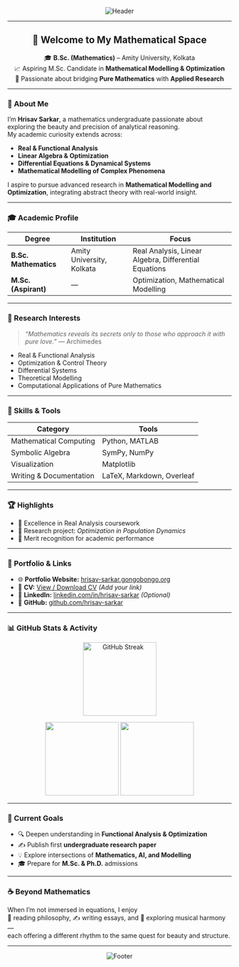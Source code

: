 <!--
  ✨ GitHub Profile README for Hrisav Sarkar
  Designed for academic clarity with mathematical elegance.
  Author: ChatGPT (for Hrisav Sarkar)
-->

<p align="center">
  <img src="https://capsule-render.vercel.app/api?type=waving&color=0:2b6cb0,100:1e3a8a&height=220&section=header&text=Hrisav%20Sarkar&fontSize=48&fontAlignY=40&fontColor=ffffff&desc=Mathematics%20%7C%20Modelling%20%7C%20Optimization&descAlignY=60" alt="Header" />
</p>

---

<h2 align="center">🧮 Welcome to My Mathematical Space</h2>

<p align="center">
  🎓 <b>B.Sc. (Mathematics)</b> – Amity University, Kolkata<br>
  📈 Aspiring M.Sc. Candidate in <b>Mathematical Modelling & Optimization</b><br>
  🧠 Passionate about bridging <b>Pure Mathematics</b> with <b>Applied Research</b>
</p>

---

### 🧭 About Me

I’m **Hrisav Sarkar**, a mathematics undergraduate passionate about exploring the beauty and precision of analytical reasoning.  
My academic curiosity extends across:

- **Real & Functional Analysis**
- **Linear Algebra & Optimization**
- **Differential Equations & Dynamical Systems**
- **Mathematical Modelling of Complex Phenomena**

I aspire to pursue advanced research in **Mathematical Modelling and Optimization**, integrating abstract theory with real-world insight.

---

### 🎓 Academic Profile

| Degree | Institution | Focus |
|--------|--------------|--------|
| **B.Sc. Mathematics** | Amity University, Kolkata | Real Analysis, Linear Algebra, Differential Equations |
| **M.Sc. (Aspirant)** | — | Optimization, Mathematical Modelling |

---

### 🧩 Research Interests

> *“Mathematics reveals its secrets only to those who approach it with pure love.”* — Archimedes

- Real & Functional Analysis  
- Optimization & Control Theory  
- Differential Systems  
- Theoretical Modelling  
- Computational Applications of Pure Mathematics  

---

### 🧠 Skills & Tools

| Category | Tools |
|-----------|--------|
| Mathematical Computing | Python, MATLAB |
| Symbolic Algebra | SymPy, NumPy |
| Visualization | Matplotlib |
| Writing & Documentation | LaTeX, Markdown, Overleaf |

---

### 🏆 Highlights

- 🧮 Excellence in Real Analysis coursework  
- 🧩 Research project: *Optimization in Population Dynamics*  
- 🏅 Merit recognition for academic performance  

---

### 📂 Portfolio & Links

- 🌐 **Portfolio Website:** [hrisav-sarkar.gongobongo.org](https://hrisav-sarkar.gongobongo.org)  
- 📄 **CV:** [View / Download CV](#) *(Add your link)*  
- 💼 **LinkedIn:** [linkedin.com/in/hrisav-sarkar](#) *(Optional)*  
- 🧮 **GitHub:** [github.com/hrisav-sarkar](https://github.com/hrisav-sarkar)  

---

### 📊 GitHub Stats & Activity

<p align="center">
  <img src="https://github-readme-streak-stats.herokuapp.com?user=hrisav-sarkar&theme=tokyonight&hide_border=true&date_format=M%20j%5B%2C%20Y%5D" alt="GitHub Streak" height="165"/>
</p>

<p align="center">
  <img src="https://github-readme-stats.vercel.app/api?username=hrisav-sarkar&show_icons=true&theme=tokyonight&hide_border=true&rank_icon=percentile" height="165"/>
  <img src="https://github-readme-stats.vercel.app/api/top-langs/?username=hrisav-sarkar&layout=compact&theme=tokyonight&hide_border=true" height="165"/>
</p>

---

### 🌱 Current Goals

- 🔍 Deepen understanding in **Functional Analysis & Optimization**  
- ✍️ Publish first **undergraduate research paper**  
- 💡 Explore intersections of **Mathematics, AI, and Modelling**  
- 🎓 Prepare for **M.Sc. & Ph.D.** admissions  

---

### ☕ Beyond Mathematics

When I’m not immersed in equations, I enjoy  
📖 reading philosophy, ✍️ writing essays, and 🎵 exploring musical harmony —  
each offering a different rhythm to the same quest for beauty and structure.

---

<p align="center">
  <img src="https://capsule-render.vercel.app/api?type=waving&color=0:1e3a8a,100:2b6cb0&height=120&section=footer&text=Thank%20You%20for%20Visiting!&fontColor=ffffff&fontSize=20" alt="Footer" />
</p>
